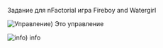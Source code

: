 Задание для nFactorial 
игра Fireboy and Watergirl


![Управление](https://img.freepik.com/premium-vector/wasd-direction-gaming-keys-on-keyboard-vector-icon-template_22692-385.jpg?w=2000))
Это управление

![info](https://media.istockphoto.com/id/1451059072/vector/pacebar-keyboard-keyboard-buttons-black-white.jpg?s=612x612&w=0&k=20&c=sIlUbxIOVbAc4lQPk8yzLICX_5FKYgWNkAOV15n8Fdo= ))
info
